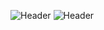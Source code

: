 ![Header](https://img.shields.io/badge/platform-iOS-lightgrey.svg)
![Header](https://img.shields.io/badge/completion-0/100-green.svg)
